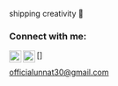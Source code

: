 shipping creativity 🍊


### Connect with me:
[<img align="left" alt="LinkedIn" width="22px" src="https://raw.githubusercontent.com/rahuldkjain/github-profile-readme-generator/master/src/images/icons/Social/linked-in-alt.svg" />](https://linkedin.com/in/unnxt30)

[<img align="left" alt="Email" width="22px" src="https://raw.githubusercontent.com/rahuldkjain/github-profile-readme-generator/master/src/images/icons/Social/email.svg" />]

officialunnat30@gmail.com

